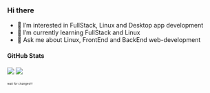 ### Hi there

- 📜 I’m interested in FullStack, Linux and Desktop app development
- 🌱 I’m currently learning FullStack and Linux
- 💬 Ask me about Linux, FrontEnd and BackEnd web-development
<!-- - 📧 How to reach me: peter.kolosov.developer@yandex.ru -->

#### GitHub Stats
![](https://komarev.com/ghpvc/?username=Peter-developer01&style=for-the-badge&color=50adff) ![](https://img.shields.io/github/followers/Peter-developer01?logo=github&style=for-the-badge)



<small><small><small><small>wait for changes!!!</small></small></small></small>
